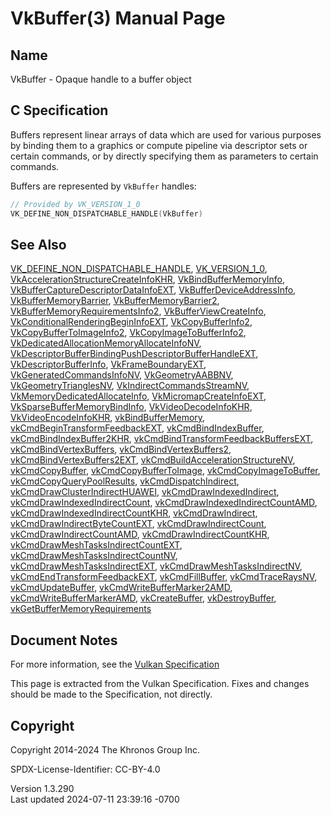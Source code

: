 # VkBuffer(3) Manual Page

## Name

VkBuffer - Opaque handle to a buffer object



## <a href="#_c_specification" class="anchor"></a>C Specification

Buffers represent linear arrays of data which are used for various
purposes by binding them to a graphics or compute pipeline via
descriptor sets or certain commands, or by directly specifying them as
parameters to certain commands.

Buffers are represented by `VkBuffer` handles:

``` c
// Provided by VK_VERSION_1_0
VK_DEFINE_NON_DISPATCHABLE_HANDLE(VkBuffer)
```

## <a href="#_see_also" class="anchor"></a>See Also

[VK_DEFINE_NON_DISPATCHABLE_HANDLE](https://registry.khronos.org/vulkan/specs/1.3-extensions/man/html/VK_DEFINE_NON_DISPATCHABLE_HANDLE.html),
[VK_VERSION_1_0](https://registry.khronos.org/vulkan/specs/1.3-extensions/man/html/VK_VERSION_1_0.html),
[VkAccelerationStructureCreateInfoKHR](https://registry.khronos.org/vulkan/specs/1.3-extensions/man/html/VkAccelerationStructureCreateInfoKHR.html),
[VkBindBufferMemoryInfo](https://registry.khronos.org/vulkan/specs/1.3-extensions/man/html/VkBindBufferMemoryInfo.html),
[VkBufferCaptureDescriptorDataInfoEXT](https://registry.khronos.org/vulkan/specs/1.3-extensions/man/html/VkBufferCaptureDescriptorDataInfoEXT.html),
[VkBufferDeviceAddressInfo](https://registry.khronos.org/vulkan/specs/1.3-extensions/man/html/VkBufferDeviceAddressInfo.html),
[VkBufferMemoryBarrier](https://registry.khronos.org/vulkan/specs/1.3-extensions/man/html/VkBufferMemoryBarrier.html),
[VkBufferMemoryBarrier2](https://registry.khronos.org/vulkan/specs/1.3-extensions/man/html/VkBufferMemoryBarrier2.html),
[VkBufferMemoryRequirementsInfo2](https://registry.khronos.org/vulkan/specs/1.3-extensions/man/html/VkBufferMemoryRequirementsInfo2.html),
[VkBufferViewCreateInfo](https://registry.khronos.org/vulkan/specs/1.3-extensions/man/html/VkBufferViewCreateInfo.html),
[VkConditionalRenderingBeginInfoEXT](https://registry.khronos.org/vulkan/specs/1.3-extensions/man/html/VkConditionalRenderingBeginInfoEXT.html),
[VkCopyBufferInfo2](https://registry.khronos.org/vulkan/specs/1.3-extensions/man/html/VkCopyBufferInfo2.html),
[VkCopyBufferToImageInfo2](https://registry.khronos.org/vulkan/specs/1.3-extensions/man/html/VkCopyBufferToImageInfo2.html),
[VkCopyImageToBufferInfo2](https://registry.khronos.org/vulkan/specs/1.3-extensions/man/html/VkCopyImageToBufferInfo2.html),
[VkDedicatedAllocationMemoryAllocateInfoNV](https://registry.khronos.org/vulkan/specs/1.3-extensions/man/html/VkDedicatedAllocationMemoryAllocateInfoNV.html),
[VkDescriptorBufferBindingPushDescriptorBufferHandleEXT](https://registry.khronos.org/vulkan/specs/1.3-extensions/man/html/VkDescriptorBufferBindingPushDescriptorBufferHandleEXT.html),
[VkDescriptorBufferInfo](https://registry.khronos.org/vulkan/specs/1.3-extensions/man/html/VkDescriptorBufferInfo.html),
[VkFrameBoundaryEXT](https://registry.khronos.org/vulkan/specs/1.3-extensions/man/html/VkFrameBoundaryEXT.html),
[VkGeneratedCommandsInfoNV](https://registry.khronos.org/vulkan/specs/1.3-extensions/man/html/VkGeneratedCommandsInfoNV.html),
[VkGeometryAABBNV](https://registry.khronos.org/vulkan/specs/1.3-extensions/man/html/VkGeometryAABBNV.html),
[VkGeometryTrianglesNV](https://registry.khronos.org/vulkan/specs/1.3-extensions/man/html/VkGeometryTrianglesNV.html),
[VkIndirectCommandsStreamNV](https://registry.khronos.org/vulkan/specs/1.3-extensions/man/html/VkIndirectCommandsStreamNV.html),
[VkMemoryDedicatedAllocateInfo](https://registry.khronos.org/vulkan/specs/1.3-extensions/man/html/VkMemoryDedicatedAllocateInfo.html),
[VkMicromapCreateInfoEXT](https://registry.khronos.org/vulkan/specs/1.3-extensions/man/html/VkMicromapCreateInfoEXT.html),
[VkSparseBufferMemoryBindInfo](https://registry.khronos.org/vulkan/specs/1.3-extensions/man/html/VkSparseBufferMemoryBindInfo.html),
[VkVideoDecodeInfoKHR](https://registry.khronos.org/vulkan/specs/1.3-extensions/man/html/VkVideoDecodeInfoKHR.html),
[VkVideoEncodeInfoKHR](https://registry.khronos.org/vulkan/specs/1.3-extensions/man/html/VkVideoEncodeInfoKHR.html),
[vkBindBufferMemory](https://registry.khronos.org/vulkan/specs/1.3-extensions/man/html/vkBindBufferMemory.html),
[vkCmdBeginTransformFeedbackEXT](https://registry.khronos.org/vulkan/specs/1.3-extensions/man/html/vkCmdBeginTransformFeedbackEXT.html),
[vkCmdBindIndexBuffer](https://registry.khronos.org/vulkan/specs/1.3-extensions/man/html/vkCmdBindIndexBuffer.html),
[vkCmdBindIndexBuffer2KHR](https://registry.khronos.org/vulkan/specs/1.3-extensions/man/html/vkCmdBindIndexBuffer2KHR.html),
[vkCmdBindTransformFeedbackBuffersEXT](https://registry.khronos.org/vulkan/specs/1.3-extensions/man/html/vkCmdBindTransformFeedbackBuffersEXT.html),
[vkCmdBindVertexBuffers](https://registry.khronos.org/vulkan/specs/1.3-extensions/man/html/vkCmdBindVertexBuffers.html),
[vkCmdBindVertexBuffers2](https://registry.khronos.org/vulkan/specs/1.3-extensions/man/html/vkCmdBindVertexBuffers2.html),
[vkCmdBindVertexBuffers2EXT](https://registry.khronos.org/vulkan/specs/1.3-extensions/man/html/vkCmdBindVertexBuffers2EXT.html),
[vkCmdBuildAccelerationStructureNV](https://registry.khronos.org/vulkan/specs/1.3-extensions/man/html/vkCmdBuildAccelerationStructureNV.html),
[vkCmdCopyBuffer](https://registry.khronos.org/vulkan/specs/1.3-extensions/man/html/vkCmdCopyBuffer.html),
[vkCmdCopyBufferToImage](https://registry.khronos.org/vulkan/specs/1.3-extensions/man/html/vkCmdCopyBufferToImage.html),
[vkCmdCopyImageToBuffer](https://registry.khronos.org/vulkan/specs/1.3-extensions/man/html/vkCmdCopyImageToBuffer.html),
[vkCmdCopyQueryPoolResults](https://registry.khronos.org/vulkan/specs/1.3-extensions/man/html/vkCmdCopyQueryPoolResults.html),
[vkCmdDispatchIndirect](https://registry.khronos.org/vulkan/specs/1.3-extensions/man/html/vkCmdDispatchIndirect.html),
[vkCmdDrawClusterIndirectHUAWEI](https://registry.khronos.org/vulkan/specs/1.3-extensions/man/html/vkCmdDrawClusterIndirectHUAWEI.html),
[vkCmdDrawIndexedIndirect](https://registry.khronos.org/vulkan/specs/1.3-extensions/man/html/vkCmdDrawIndexedIndirect.html),
[vkCmdDrawIndexedIndirectCount](https://registry.khronos.org/vulkan/specs/1.3-extensions/man/html/vkCmdDrawIndexedIndirectCount.html),
[vkCmdDrawIndexedIndirectCountAMD](https://registry.khronos.org/vulkan/specs/1.3-extensions/man/html/vkCmdDrawIndexedIndirectCountAMD.html),
[vkCmdDrawIndexedIndirectCountKHR](https://registry.khronos.org/vulkan/specs/1.3-extensions/man/html/vkCmdDrawIndexedIndirectCountKHR.html),
[vkCmdDrawIndirect](https://registry.khronos.org/vulkan/specs/1.3-extensions/man/html/vkCmdDrawIndirect.html),
[vkCmdDrawIndirectByteCountEXT](https://registry.khronos.org/vulkan/specs/1.3-extensions/man/html/vkCmdDrawIndirectByteCountEXT.html),
[vkCmdDrawIndirectCount](https://registry.khronos.org/vulkan/specs/1.3-extensions/man/html/vkCmdDrawIndirectCount.html),
[vkCmdDrawIndirectCountAMD](https://registry.khronos.org/vulkan/specs/1.3-extensions/man/html/vkCmdDrawIndirectCountAMD.html),
[vkCmdDrawIndirectCountKHR](https://registry.khronos.org/vulkan/specs/1.3-extensions/man/html/vkCmdDrawIndirectCountKHR.html),
[vkCmdDrawMeshTasksIndirectCountEXT](https://registry.khronos.org/vulkan/specs/1.3-extensions/man/html/vkCmdDrawMeshTasksIndirectCountEXT.html),
[vkCmdDrawMeshTasksIndirectCountNV](https://registry.khronos.org/vulkan/specs/1.3-extensions/man/html/vkCmdDrawMeshTasksIndirectCountNV.html),
[vkCmdDrawMeshTasksIndirectEXT](https://registry.khronos.org/vulkan/specs/1.3-extensions/man/html/vkCmdDrawMeshTasksIndirectEXT.html),
[vkCmdDrawMeshTasksIndirectNV](https://registry.khronos.org/vulkan/specs/1.3-extensions/man/html/vkCmdDrawMeshTasksIndirectNV.html),
[vkCmdEndTransformFeedbackEXT](https://registry.khronos.org/vulkan/specs/1.3-extensions/man/html/vkCmdEndTransformFeedbackEXT.html),
[vkCmdFillBuffer](https://registry.khronos.org/vulkan/specs/1.3-extensions/man/html/vkCmdFillBuffer.html),
[vkCmdTraceRaysNV](https://registry.khronos.org/vulkan/specs/1.3-extensions/man/html/vkCmdTraceRaysNV.html),
[vkCmdUpdateBuffer](https://registry.khronos.org/vulkan/specs/1.3-extensions/man/html/vkCmdUpdateBuffer.html),
[vkCmdWriteBufferMarker2AMD](https://registry.khronos.org/vulkan/specs/1.3-extensions/man/html/vkCmdWriteBufferMarker2AMD.html),
[vkCmdWriteBufferMarkerAMD](https://registry.khronos.org/vulkan/specs/1.3-extensions/man/html/vkCmdWriteBufferMarkerAMD.html),
[vkCreateBuffer](https://registry.khronos.org/vulkan/specs/1.3-extensions/man/html/vkCreateBuffer.html),
[vkDestroyBuffer](https://registry.khronos.org/vulkan/specs/1.3-extensions/man/html/vkDestroyBuffer.html),
[vkGetBufferMemoryRequirements](https://registry.khronos.org/vulkan/specs/1.3-extensions/man/html/vkGetBufferMemoryRequirements.html)

## <a href="#_document_notes" class="anchor"></a>Document Notes

For more information, see the <a
href="https://registry.khronos.org/vulkan/specs/1.3-extensions/html/vkspec.html#VkBuffer"
target="_blank" rel="noopener">Vulkan Specification</a>

This page is extracted from the Vulkan Specification. Fixes and changes
should be made to the Specification, not directly.

## <a href="#_copyright" class="anchor"></a>Copyright

Copyright 2014-2024 The Khronos Group Inc.

SPDX-License-Identifier: CC-BY-4.0

Version 1.3.290  
Last updated 2024-07-11 23:39:16 -0700
